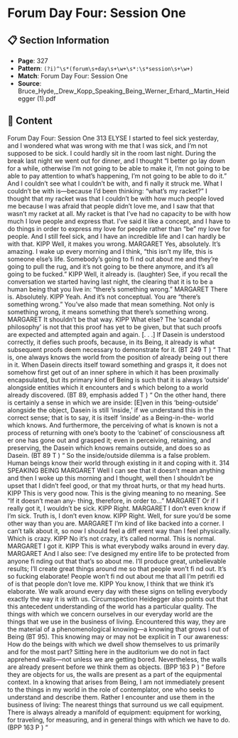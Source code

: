# Forum Day Four: Session One

## 📋 Section Information

- **Page**: 327
- **Pattern**: `(?i)^\s*(forum\s+day\s+\w+\s*:\s*session\s+\w+)`
- **Match**: Forum Day Four: Session One
- **Source**: Bruce_Hyde,_Drew_Kopp_Speaking_Being_Werner_Erhard,_Martin_Heidegger (1).pdf

## 📄 Content

Forum Day Four: Session One
313
ELYSE
I started to feel sick yesterday, and I wondered what was wrong with me that I was sick, and
I’m not supposed to be sick. I could hardly sit in the room last night. During the break last
night we went out for dinner, and I thought “I better go lay down for a while, otherwise I’m not
going to be able to make it, I’m not going to be able to pay attention to what’s happening, I’m
not going to be able to do it.” And I couldn’t see what I couldn’t be with, and fi nally it struck
me. What I couldn’t be with is—because I’d been thinking: “what’s my racket?” I thought that
my racket was that I couldn’t be with how much people loved me because I was afraid that
people didn’t love me, and I saw that that wasn’t my racket at all. My racket is that I’ve had no
capacity to be with how much I love people and express that. I’ve said it like a concept, and I
have to do things in order to express my love for people rather than “be” my love for people.
And I still feel sick, and I have an incredible life and I can hardly be with that.
KIPP
Well, it makes you wrong.
MARGARET
Yes, absolutely. It’s amazing. I wake up every morning and I think, “this isn’t my life, this is
someone else’s life. Somebody’s going to fi nd out about me and they’re going to pull the rug,
and it’s not going to be there anymore, and it’s all going to be fucked.”
KIPP
Well, it already is.
(laughter)
See, if you recall the conversation we started having last night, the clearing that it is to be a
human being that you live in: “there’s something wrong.”
MARGARET
There is. Absolutely.
KIPP
Yeah. And it’s not conceptual. You are “there’s something wrong.” You’ve also made that mean
something. Not only is something wrong, it means something that there’s something wrong.
MARGARET
It shouldn’t be that way.
KIPP
What else?
The ‘scandal of philosophy’ is not that this
proof has yet to be given, but that such proofs
are expected and attempted again and again.
[. . .] If Dasein is understood correctly, it defies
such proofs, because, in its Being, it already
is what subsequent proofs deem necessary to
demonstrate for it. (BT 249
T
)
“
That is, one always knows the world from the position of already
being out there in it.
When Dasein directs itself toward something
and grasps it, it does not somehow first get
out of an inner sphere in which it has been
proximally encapsulated, but its primary
kind of Being is such that it is always ‘outside’
alongside entities which it encounters and
s
which belong to a world already discovered.
(BT 89, emphasis added
T
)
“
On the other hand, there is certainly a sense in which we are
inside:
[E]ven in this ‘being-outside’ alongside
the object, Dasein is still ‘inside,’ if we
understand this in the correct sense; that is
to say, it is itself ‘inside’ as a Being-in-the-
world which knows. And furthermore, the
perceiving of what is known is not a process
of returning with one’s booty to the ‘cabinet’
of consciousness aft er one has gone out and
grasped it; even in perceiving, retaining, and
preserving, the Dasein which knows remains
outside, and does so as Dasein. (BT 89
T
)
“
So the inside/outside dilemma is a false problem. Human beings
know their world through existing in it and coping with it.
314
SPEAKING BEING
MARGARET
Well I can see that it doesn’t mean anything and then I woke up this morning and I thought,
well then I shouldn’t be upset that I didn’t feel good, or that my throat hurts, or that my head
hurts.
KIPP
This is very good now. This is the giving meaning to no meaning. See “If it doesn’t mean any-
thing, therefore, in order to...”
MARGARET
Or if I really got it, I wouldn’t be sick.
KIPP
Right.
MARGARET
I don’t even know if I’m sick. Truth is, I don’t even know.
KIPP
Right. Well, for sure you’d be some other way than you are.
MARGARET
I’m kind of like backed into a corner. I can’t talk about it, so now I should feel a diff erent way
than I feel physically. Which is crazy.
KIPP
No it’s not crazy, it’s called normal. This is normal.
MARGARET
I got it.
KIPP
This is what everybody walks around in every day.
MARGARET
And I also see: I’ve designed my entire life to be protected from anyone fi nding out that that’s so
about me. I’ll produce great, unbelievable results; I’ll create great things around me so that people
won’t fi nd out. It’s so fucking elaborate! People won’t fi nd out about me that all I’m petrifi ed of is
that people don’t love me.
KIPP
You know, I think that we think it’s elaborate. We walk around every day with these signs on
telling everybody exactly the way it is with us.
Circumspection
Heidegger also points out that this antecedent understanding
of the world has a particular quality. The things with which we
concern ourselves in our everyday world are the things that we
use in the business of living. Encountered this way, they are the
material of a phenomenological knowing—a knowing that grows
l
out of Being (BT 95). This knowing may or may not be explicit in
T
our awareness:
How do the beings with which we dwell show
themselves to us primarily and for the most
part? Sitting here in the auditorium we do
not in fact apprehend walls—not unless we
are getting bored. Nevertheless, the walls
are already present before we think them as
objects. (BPP 163
P
)
“
Before they are objects for us, the walls are present as a part of
the equipmental context. In a knowing that arises from Being, I am
not immediately present to the things in my world in the role of
contemplator, one who seeks to understand and describe them.
Rather I encounter and use them in the business of living:
The nearest things that surround us we call
equipment. There is always already a manifold
of equipment: equipment for working, for
traveling, for measuring, and in general things
with which we have to do. (BPP 163
P
)
“
